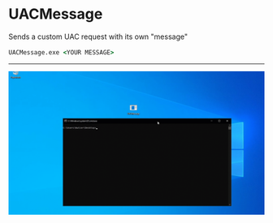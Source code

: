 # UACMessage
Sends a custom UAC request with its own "message"

```cmd
UACMessage.exe <YOUR MESSAGE>
```

--------

![Preview](preview.gif)

